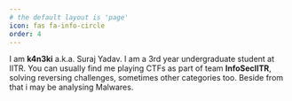 ```yaml
---
# the default layout is 'page'
icon: fas fa-info-circle
order: 4
---
```

I am **k4n3ki** a.k.a. Suraj Yadav. I am a 3rd year undergraduate student at IITR. You can usually find me playing CTFs as part of team **InfoSecIITR**, solving reversing challenges, sometimes other categories too. Beside from that i may be analysing Malwares. 

